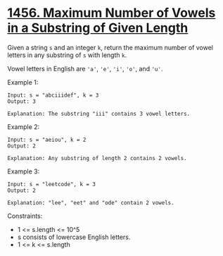 # [1456. Maximum Number of Vowels in a Substring of Given Length](https://leetcode.com/problems/maximum-number-of-vowels-in-a-substring-of-given-length/description/)

Given a string `s` and an integer `k`, return the maximum number of vowel letters in any substring of `s` with length `k`.

Vowel letters in English are `'a'`, `'e'`, `'i'`, `'o'`, and `'u'`.

 

Example 1:

    Input: s = "abciiidef", k = 3
    Output: 3

    Explanation: The substring "iii" contains 3 vowel letters.

Example 2:

    Input: s = "aeiou", k = 2
    Output: 2

    Explanation: Any substring of length 2 contains 2 vowels.

Example 3:

    Input: s = "leetcode", k = 3
    Output: 2

    Explanation: "lee", "eet" and "ode" contain 2 vowels.
 

Constraints:

* 1 <= s.length <= 10^5
* s consists of lowercase English letters.
* 1 <= k <= s.length

